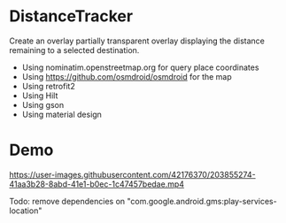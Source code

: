 # DistanceTracker

Create an overlay partially transparent overlay displaying the distance remaining to a selected destination.
- Using nominatim.openstreetmap.org for query place coordinates
- Using https://github.com/osmdroid/osmdroid for the map
- Using retrofit2
- Using Hilt
- Using gson 
- Using material design

# Demo

https://user-images.githubusercontent.com/42176370/203855274-41aa3b28-8abd-41e1-b0ec-1c47457bedae.mp4



Todo: remove dependencies on "com.google.android.gms:play-services-location"
